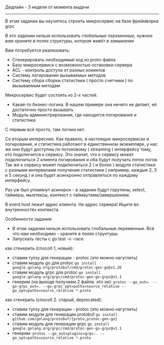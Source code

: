 Дедлайн - 3 недели от момента выдачи

-----

В этом задании вы научитесь строить микросервис на базе фреймворка grpc

*В это задании нельзя использовать глобальные переменные, нужное вам храните в полях структуры, которая живёт в замыкании*

Вам потребуется реализовать:

* Сгенерировать необходимый код из proto-файла
* Базу микросервиса с возможностью остановки сервера
* ACL - контроль доступа от разных клиентов
* Систему логирования вызываемых методов
* Систему сбора сборки статистики ( просто счетчики ) по вызываемым методам

Микросервис будет состоять из 2-х частей:
* Какая-то бизнес-логика. В нашем примере она ничего не делает, её достаточно просто вызывать
* Модуль администрирования, где находится логирование и статистика

С первым всё просто, там логики нет.

Со вторым интереснее. Как правило, в настоящих микросервисах и логирование, и статистика работают в единственном экземпляре, у нас же они будут доступны по потоковому ( streaming ) интерфейсу тому, кто подключится к сервису. Это значит, что к сервису может подключиться 2 клиента логирования и оба будут получать поток логов. Так же к сервису может подключиться 2 ( и более ) модуля статистики с разными интервалами получения статистики ( например, каждые 2, 3 и 5 секунд ) и она будет асинхронно отправляться по каждому интерфейсу.

Раз уж был упомянут асинхрон - в задании будут горутины, select, таймеры, мьютексы, контекст с таймаутами/завершением. 

В event.host лежит адрес клиента. Не адрес сервера! Ищите во внутренностях контекста.

Особенности задания:

* В этом задании нельзя использовать глобальные переменные. Всё что нам необходимо - храните в полях структуры.
* Запускать тесты с go test -v -race

как сгенерить (способ 1, новый):
- ставим тулзу для генерации - protoc (это можно нагуглить)
- ставим модуль go для protoc `go install google.golang.org/protobuf/cmd/protoc-gen-go@v1.26`
- ставим модуль grpc для protoc `go install google.golang.org/grpc/cmd/protoc-gen-go-grpc@v1.1`
- генерим (на выходе получаем 2 файла. это ок): `protoc --go_out=. --go-grpc_out=. --go-grpc_opt=paths=source_relative --go_opt=paths=source_relative *.proto`

как сгенерить (способ 2. старый, deprecated):
- ставим тулзу для генерации - protoc (это можно нагуглить)
- ставим модули для генерации protobuf `go install github.com/golang/protobuf/{proto,protoc-gen-go}`
- ставим модуль для генерации grpc `go install google.golang.org/grpc/cmd/protoc-gen-go-grpc@v1.1`
- генерим: `protoc --go_out=plugins=grpc:. --go_opt=paths=source_relative *.proto`